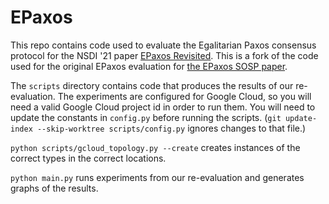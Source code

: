 EPaxos
======

This repo contains code used to evaluate the Egalitarian Paxos consensus
protocol for the NSDI '21 paper [EPaxos Revisited](https://www.usenix.org/conference/nsdi21/presentation/tollman).
This is a fork of the code used for the original EPaxos evaluation for
[the EPaxos SOSP paper](http://dl.acm.org/ft_gateway.cfm?id=2517350&ftid=1403953&dwn=1).

The `scripts` directory contains code that produces the results of our
re-evaluation. The experiments are configured for Google Cloud, so you will need
a valid Google Cloud project id in order to run them.
You will need to update the constants in `config.py` before running the scripts.
(`git update-index --skip-worktree scripts/config.py` ignores changes to that
file.)

`python scripts/gcloud_topology.py --create` creates instances of the correct
types in the correct locations.

`python main.py` runs experiments from our re-evaluation and generates
graphs of the results.
